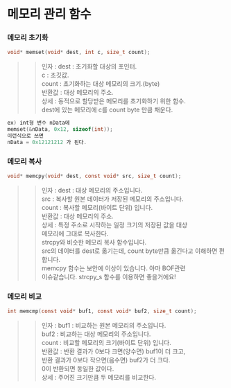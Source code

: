 # 메모리 관리 함수

### 메모리 초기화
```C
void* memset(void* dest, int c, size_t count);
```
>> 인자 : dest : 초기화할 대상의 포인터.    
>>       c : 초깃값.    
>>       count : 초기화하는 대상 메모리의 크기.(byte)    
>> 반환값 : 대상 메모리의 주소.    
>> 상세 : 동적으로 할당받은 메모리를 초기화하기 위한 함수.    
>>       dest에 있는 메모리에 c를 count byte 만큼 채운다.    
```C
ex) int형 변수 nData에 
memset(&nData, 0x12, sizeof(int));
이런식으로 쓰면 
nData = 0x12121212 가 된다.
```

### 메모리 복사
```C
void* memcpy(void* dest, const void* src, size_t count);
```
>> 인자 : dest : 대상 메모리의 주소입니다.  
>>        src : 복사할 원본 데이터가 저장된 메모리의 주소입니다.  
>>        count : 복사할 메모리(바이트 단위) 입니다.  
>> 반환값 : 대상 메모리의 주소.  
>> 상세 : 특정 주소로 시작하는 일정 크기의 저장된 값을 대상   
>>       메모리에 그대로 복사한다.  
>> strcpy와 비슷한 메모리 복사 함수입니다.  
>> src의 데이터를 dest로 옮기는데, count byte만큼 옮긴다고 이해하면 편합니다.  
>> memcpy 함수는 보안에 이상이 있습니다. 아마 BOF관련  
>> 이슈같습니다. strcpy_s 함수를 이용하면 좋을거에요!  

### 메모리 비교
```C
int memcmp(const void* buf1, const void* buf2, size_t count);
```
>> 인자 : buf1 : 비교하는 원본 메모리의 주소입니다.  
>>        buf2 : 비교하는 대상 메모리의 주소입니다.  
>>        count : 비교할 메모리의 크기(바이트 단위) 입니다.  
>> 반환값 : 반환 결과가 0보다 크면(양수면) buf1이 더 크고,  
>>         반환 결과가 0보다 작으면(음수면) buf2가 더 크다.  
>>         0이 반환되면 동일한 값이다.  
>> 상세 : 주어진 크기만큼 두 메모리를 비교한다.  
